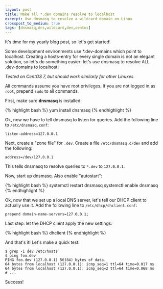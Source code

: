 ```yaml
---
layout: post
title: Make all *.dev domains resolve to localhost
excerpt: Use dnsmasq to resolve a wildcard domain on Linux
crosspost_to_medium: true
tags: [dnsmasq,dns,wildcard,dev,centos]
---
```


It's time for my yearly blog post, so let's get started!

Some development environments use *.dev-domains which point to localhost. Creating a hosts-entry for every single domain is not an elegant solution, so let's do something easier: let's use dnsmasq to resolve ALL .dev-domains to localhost!

_Tested on CentOS 7, but should work similarly for other Linuxes._

All commands assume you have root privileges. If you are not logged in as `root`, prepend `sudo` to all commands.

First, make sure **dnsmasq** is installed:

{% highlight bash %}
yum install dnsmasq
{% endhighlight %}

Ok, now we have to tell dnsmasq to listen for queries. Add the following line to `/etc/dnsmasq.conf`:

    listen-address=127.0.0.1

Next, create a "zone file" for `.dev`. Create a file `/etc/dnsmasq.d/dev` and add the following:

    address=/dev/127.0.0.1

This tells dnsmasq to resolve queries to `*.dev` to `127.0.0.1`.

Now, start up dnsmasq. Also enable "autostart":

{% highlight bash %}
systemctl restart dnsmasq
systemctl enable dnsmasq
{% endhighlight %}

Ok, now that we set up a local DNS server, let's tell our DHCP client to actually use it. Add the following line to `/etc/dhcp/dhclient.conf`:

    prepend domain-name-servers=127.0.0.1;

Last step: let the DHCP client apply the new settings:

{% highlight bash %}
dhclient
{% endhighlight %}


And that's it! Let's make a quick test:

    $ grep -i dev /etc/hosts
    $ ping foo.dev
    PING foo.dev (127.0.0.1) 56(84) bytes of data.
    64 bytes from localhost (127.0.0.1): icmp_seq=1 ttl=64 time=0.017 ms
    64 bytes from localhost (127.0.0.1): icmp_seq=2 ttl=64 time=0.068 ms
    # ...

Success!
